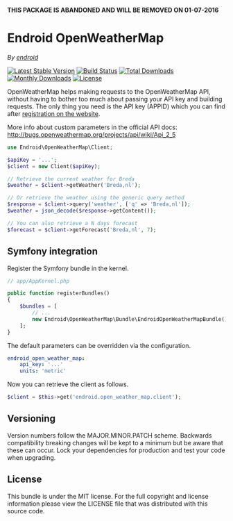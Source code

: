 **THIS PACKAGE IS ABANDONED AND WILL BE REMOVED ON 01-07-2016**

Endroid OpenWeatherMap
======================

*By [endroid](http://endroid.nl/)*

[![Latest Stable Version](http://img.shields.io/packagist/v/endroid/openweathermap.svg)](https://packagist.org/packages/endroid/openweathermap)
[![Build Status](https://secure.travis-ci.org/endroid/OpenWeatherMap.png)](http://travis-ci.org/endroid/OpenWeatherMap)
[![Total Downloads](http://img.shields.io/packagist/dt/endroid/openweathermap.svg)](https://packagist.org/packages/endroid/openweathermap)
[![Monthly Downloads](http://img.shields.io/packagist/dm/endroid/openweathermap.svg)](https://packagist.org/packages/endroid/openweathermap)
[![License](http://img.shields.io/packagist/l/endroid/openweathermap.svg)](https://packagist.org/packages/endroid/openweathermap)

OpenWeatherMap helps making requests to the OpenWeatherMap API, without having to bother too much about passing your API
key and building requests. The only thing you need is the API key (APPID) which you can find after [registration on the
website](http://openweathermap.org/login).

More info about custom parameters in the official API docs: http://bugs.openweathermap.org/projects/api/wiki/Api_2_5

```php
use Endroid\OpenWeatherMap\Client;

$apiKey = '...';
$client = new Client($apiKey);

// Retrieve the current weather for Breda
$weather = $client->getWeather('Breda,nl');

// Or retrieve the weather using the generic query method
$response = $client->query('weather', ['q' => 'Breda,nl']);
$weather = json_decode($response->getContent());

// You can also retrieve a N days forecast
$forecast = $client->getForecast('Breda,nl', 7);

```

## Symfony integration

Register the Symfony bundle in the kernel.

```php
// app/AppKernel.php

public function registerBundles()
{
    $bundles = [
        // ...
        new Endroid\OpenWeatherMap\Bundle\EndroidOpenWeatherMapBundle(),
    ];
}

```

The default parameters can be overridden via the configuration.

```yaml
endroid_open_weather_map:
    api_key: '...'
    units: 'metric'

```

Now you can retrieve the client as follows.

```php
$client = $this->get('endroid.open_weather_map.client');

```

## Versioning

Version numbers follow the MAJOR.MINOR.PATCH scheme. Backwards compatibility
breaking changes will be kept to a minimum but be aware that these can occur.
Lock your dependencies for production and test your code when upgrading.

## License

This bundle is under the MIT license. For the full copyright and license
information please view the LICENSE file that was distributed with this source code.
